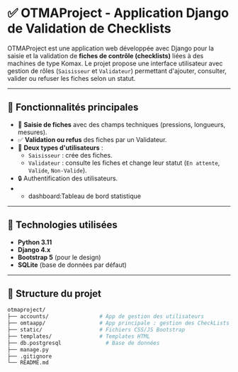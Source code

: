 # ✅ OTMAProject - Application Django de Validation de Checklists

OTMAProject est une application web développée avec Django pour la saisie et la validation de **fiches de contrôle (checklists)** liées à des machines de type Komax. Le projet propose une interface utilisateur avec gestion de rôles (`Saisisseur` et `Validateur`) permettant d'ajouter, consulter, valider ou refuser les fiches selon un statut.

---

## 🎯 Fonctionnalités principales

- 📝 **Saisie de fiches** avec des champs techniques (pressions, longueurs, mesures).
- ✅ **Validation ou refus** des fiches par un Validateur.
- 👥 **Deux types d'utilisateurs** :
  - `Saisisseur` : crée des fiches.
  - `Validateur` : consulte les fiches et change leur statut (`En attente`, `Valide`, `Non-Valide`).
- 🔒 Authentification des utilisateurs.
- - dashboard:Tableau de bord statistique
---

## 🧱 Technologies utilisées

- **Python 3.11**
- **Django 4.x**
- **Bootstrap 5** (pour le design)
- **SQLite** (base de données par défaut)

---

## 📁 Structure du projet

```bash
otmaproject/
├── accounts/                # App de gestion des utilisateurs
├── omtaapp/                 # App principale : gestion des CheckLists
├── static/                  # Fichiers CSS/JS Bootstrap
├── templates/               # Templates HTML
├── db.postgresql              # Base de données
├── manage.py
├── .gitignore
└── README.md
